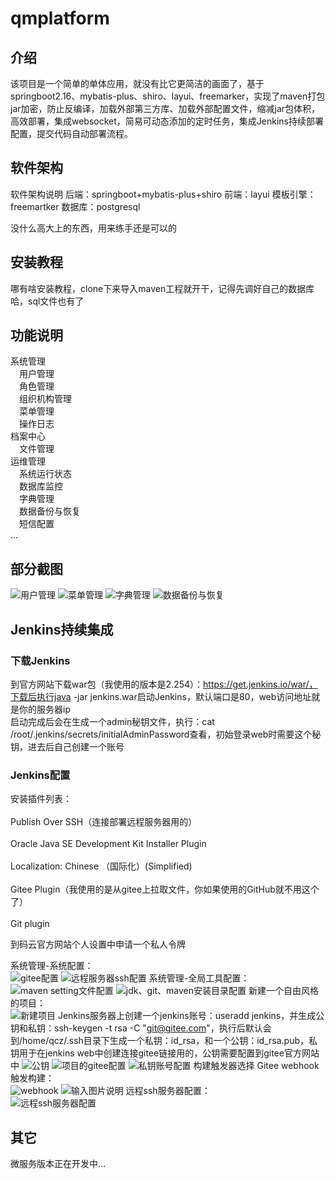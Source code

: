 # qmplatform

## 介绍
该项目是一个简单的单体应用，就没有比它更简洁的画面了，基于springboot2.16、mybatis-plus、shiro、layui、freemarker，实现了maven打包jar加密，防止反编译，加载外部第三方库、加载外部配置文件，缩减jar包体积，高效部署，集成websocket，简易可动态添加的定时任务，集成Jenkins持续部署配置，提交代码自动部署流程。

## 软件架构
软件架构说明
后端：springboot+mybatis-plus+shiro
前端：layui
模板引擎：freemartker
数据库：postgresql

没什么高大上的东西，用来练手还是可以的


## 安装教程

哪有啥安装教程，clone下来导入maven工程就开干，记得先调好自己的数据库哈，sql文件也有了

## 功能说明

系统管理<br>
&emsp;用户管理<br>
&emsp;角色管理<br>
&emsp;组织机构管理<br>
&emsp;菜单管理<br>
&emsp;操作日志<br>
档案中心<br>
&emsp;文件管理<br>
运维管理<br>
&emsp;系统运行状态<br>
&emsp;数据库监控<br>
&emsp;字典管理<br>
&emsp;数据备份与恢复<br>
&emsp;短信配置<br>
...

## 部分截图
![用户管理](https://images.gitee.com/uploads/images/2021/0105/161613_0cc93fb9_1324727.png "屏幕截图.png")
![菜单管理](https://images.gitee.com/uploads/images/2021/0105/161659_4018e099_1324727.png "屏幕截图.png")
![字典管理](https://images.gitee.com/uploads/images/2020/1220/184611_301f6b03_1324727.png "屏幕截图.png")
![数据备份与恢复](https://images.gitee.com/uploads/images/2021/0105/161746_276dc720_1324727.png "屏幕截图.png")

## Jenkins持续集成
### 下载Jenkins
到官方网站下载war包（我使用的版本是2.254）：https://get.jenkins.io/war/，下载后执行java -jar jenkins.war启动Jenkins，默认端口是80，web访问地址就是你的服务器ip<br/>
启动完成后会在生成一个admin秘钥文件，执行：cat /root/.jenkins/secrets/initialAdminPassword查看，初始登录web时需要这个秘钥，进去后自己创建一个账号<br/>
### Jenkins配置
安装插件列表：<br/>	
    Publish Over SSH（连接部署远程服务器用的）<br/>	
    Oracle Java SE Development Kit Installer Plugin<br/>	
    Localization: Chinese （国际化）(Simplified)<br/>	
    Gitee Plugin（我使用的是从gitee上拉取文件，你如果使用的GitHub就不用这个了）<br/>	
    Git plugin<br/>	
    
到码云官方网站个人设置中申请一个私人令牌<br/>

系统管理-系统配置：<br/>
![gitee配置](https://images.gitee.com/uploads/images/2020/1218/150113_2bb02172_1324727.png "屏幕截图.png")
![远程服务器ssh配置](https://images.gitee.com/uploads/images/2020/1218/150306_12cf0216_1324727.png "屏幕截图.png")
系统管理-全局工具配置：<br/>
![maven setting文件配置](https://images.gitee.com/uploads/images/2020/1218/150411_f0483ad2_1324727.png "屏幕截图.png")
![jdk、git、maven安装目录配置](https://images.gitee.com/uploads/images/2020/1218/150643_2ab8fab6_1324727.png "屏幕截图.png")
新建一个自由风格的项目：<br/>
![新建项目](https://images.gitee.com/uploads/images/2020/1218/150906_e40606e1_1324727.png "屏幕截图.png")
Jenkins服务器上创建一个jenkins账号：useradd jenkins，并生成公钥和私钥：ssh-keygen -t rsa -C "git@gitee.com"，执行后默认会到/home/qcz/.ssh目录下生成一个私钥：id_rsa，和一个公钥：id_rsa.pub，私钥用于在jenkins web中创建连接gitee链接用的，公钥需要配置到gitee官方网站中
![公钥](https://images.gitee.com/uploads/images/2020/1218/152220_e453b4bc_1324727.png "屏幕截图.png")
![项目的gitee配置](https://images.gitee.com/uploads/images/2020/1218/152701_e67105b5_1324727.png "屏幕截图.png")
![私钥账号配置](https://images.gitee.com/uploads/images/2020/1218/152919_f022dfd5_1324727.png "屏幕截图.png")
构建触发器选择 Gitee webhook 触发构建：<br/>
![webhook](https://images.gitee.com/uploads/images/2020/1218/153339_9a584d47_1324727.png "屏幕截图.png")
![输入图片说明](https://images.gitee.com/uploads/images/2020/1218/153435_4f7fd2c3_1324727.png "屏幕截图.png")
远程ssh服务器配置：<br/>
![远程ssh服务器配置](https://images.gitee.com/uploads/images/2020/1218/154040_dd220a4f_1324727.png "屏幕截图.png")
## 其它
微服务版本正在开发中...

